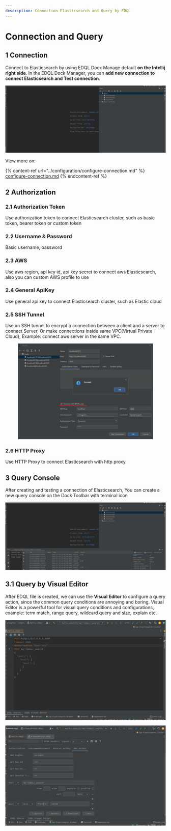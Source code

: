 ```yaml
---
description: Connection Elasticsearch and Query by EDQL
---
```


# Connection and Query

## 1 Connection

Connect to Elasticsearch by using EDQL Dock Manage default **on the Intellij right side**. In the EDQL Dock Manager, you can **add new connection to connect Elasticsearch and Test connection**.

![](../.gitbook/assets/new-connection.gif)

View more on:

{% content-ref url="../configuration/configure-connection.md" %}
[configure-connection.md](../configuration/configure-connection.md)
{% endcontent-ref %}

## 2 Authorization

### 2.1 Authorization Token

Use authorization token to connect Elasticsearch cluster, such as basic token, bearer token or custom token

### 2.2 Username & Password

Basic username, password

### 2.3 AWS

Use aws region, api key id, api key secret to connect aws Elasticsearch, also you can custom AWS profile to use

### 2.4 General ApiKey

Use general api key to connect Elasticsearch cluster, such as Elastic cloud

### 2.5 SSH Tunnel

Use an SSH tunnel to encrypt a connection between a client and a server to connect Server, Or make connections inside same VPC(Virtual Private Cloud), Example: connect aws server in the same VPC.

<figure><img src="../.gitbook/assets/ssh-tunnel.png" alt=""><figcaption></figcaption></figure>

### 2.6 HTTP Proxy

Use HTTP Proxy to connect Elasticsearch with http proxy

## 3 Query Console

After creating and testing a connection of Elasticsearch, You can create a new query console on the Dock Toolbar with terminal icon

![](../.gitbook/assets/query-console.gif)

## 3.1 Query by Visual Editor

After EDQL file is created, we can use the **Visual Editor** to configure a query action, since the common query conditions are annoying and boring. Visual Editor is a powerful tool for visual query conditions and configurations, example: term match, range query, wildcard query and size, explain etc.

![](../.gitbook/assets/configure-by-dashboard.gif)

![](../.gitbook/assets/new-visual.gif)
